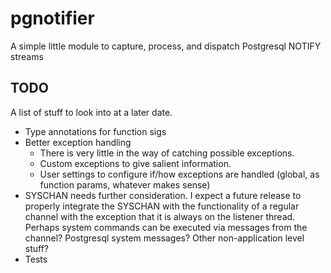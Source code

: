 # pgnotifier
A simple little module to capture, process, and dispatch Postgresql NOTIFY streams
<br>
## TODO
A list of stuff to look into at a later date.

* Type annotations for function sigs
* Better exception handling
  * There is very little in the way of catching possible exceptions.
  * Custom exceptions to give salient information.
  * User settings to configure if/how exceptions are handled (global,
  as function params, whatever makes sense)
* SYSCHAN needs further consideration. I expect a future release to
properly integrate the SYSCHAN with the functionality of a regular
channel with the exception that it is always on the listener thread.
Perhaps system commands can be executed via messages from the channel?
Postgresql system messages? Other non-application level stuff?
* Tests
